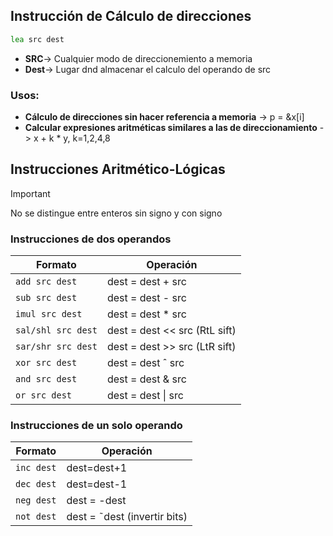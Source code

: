 ## Instrucción de Cálculo de direcciones
```asm
lea src dest
```
- **SRC**-> Cualquier modo de direccionemiento a memoria
- **Dest**-> Lugar dnd almacenar el calculo del operando de src

### Usos:
- **Cálculo de direcciones sin hacer referencia a memoria** ->  p = &x\[i]
- **Calcular expresiones  aritméticas similares a las de direccionamiento** -> x + k * y, k=1,2,4,8

## Instrucciones Aritmético-Lógicas

> [!important]
> 
> No se distingue entre enteros sin signo y con signo
> 

### Instrucciones de dos operandos
| Formato            | Operación                           |     
| ------------------ | ----------------------------------- |
| `add src dest`     | dest = dest + src                   |     
| `sub src dest`     | dest = dest - src                   |     
| `imul src dest`    | dest = dest * src                   |     
| `sal/shl src dest` | dest = dest << src (RtL sift)       |     
| `sar/shr src dest` | dest = dest >> src (LtR sift)       |     
| `xor src dest`     | dest = dest ˆ src                   |     
| `and src dest`     | dest = dest & src                   |     
| `or src dest`      | dest = dest \| src |     
### Instrucciones de un solo operando
| Formato    | Operación                    |
| ---------- | ---------------------------- |
| `inc dest` | dest=dest+1                  |
| `dec dest` | dest=dest-1                  |
| `neg dest` | dest = -dest                 |
| `not dest` | dest = ˜dest (invertir bits) |

